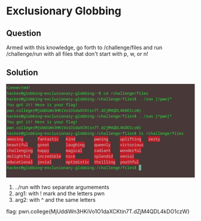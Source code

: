 # Exclusionary Globbing
## Question
Armed with this knowledge, go forth to /challenge/files and run /challenge/run with all files that don't start with p, w, or n!


## Solution
![](./images/6.jpg)
1. ../run with two separate argumements 
2. arg1: with ! mark and the letters pwn
3. arg2: with ^ and the same letters

flag: pwn.college{MjUddiWn3HKiVo1O1daXCKtin7T.dZjM4QDL4kDO1czW}
